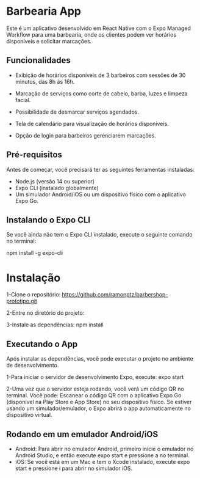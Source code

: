 # Barbearia App
Este é um aplicativo desenvolvido em React Native com o Expo Managed Workflow para uma barbearia, onde os clientes podem ver horários disponíveis e solicitar marcações.

## Funcionalidades
- Exibição de horários disponíveis de 3 barbeiros com sessões de 30 minutos, das 8h às 16h.

- Marcação de serviços como corte de cabelo, barba, luzes e limpeza facial.

- Possibilidade de desmarcar serviços agendados.

- Tela de calendário para visualização de horários disponíveis.

- Opção de login para barbeiros gerenciarem marcações.


## Pré-requisitos
Antes de começar, você precisará ter as seguintes ferramentas instaladas:

- Node.js (versão 14 ou superior)
- Expo CLI (instalado globalmente)
- Um simulador Android/iOS ou um dispositivo físico com o aplicativo Expo Go.

## Instalando o Expo CLI
Se você ainda não tem o Expo CLI instalado, execute o seguinte comando no terminal:

npm install -g expo-cli

# Instalação
1-Clone o repositório:
https://github.com/ramonptz/barbershop-prototipo.git

2-Entre no diretório do projeto:

3-Instale as dependências:
npm install

## Executando o App
Após instalar as dependências, você pode executar o projeto no ambiente de desenvolvimento.

1-Para iniciar o servidor de desenvolvimento Expo, execute:
expo start

2-Uma vez que o servidor esteja rodando, você verá um código QR no terminal. Você pode:
Escanear o código QR com o aplicativo Expo Go (disponível na Play Store e App Store) no seu dispositivo físico.
Se estiver usando um simulador/emulador, o Expo abrirá o app automaticamente no dispositivo virtual.

## Rodando em um emulador Android/iOS
- Android: Para abrir no emulador Android, primeiro inicie o emulador no Android Studio, e então execute expo start e pressione a no terminal.
- iOS: Se você está em um Mac e tem o Xcode instalado, execute expo start e pressione i para abrir no simulador iOS.
